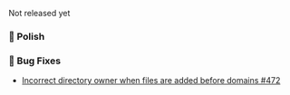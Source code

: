 Not released yet

### 💅 Polish

### 🐛 Bug Fixes
- [Incorrect directory owner when files are added before domains #472](https://github.com/stefanpejcic/OpenPanel/issues/472)
